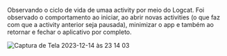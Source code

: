 Observando o ciclo de vida de umaa activity por meio do Logcat. Foi observado o comportamento ao iniciar, ao abrir novas activities (o que faz com que a activity anterior seja pausada), minimizar o app e também ao retornar e fechar o aplicativo por completo.

![Captura de Tela 2023-12-14 às 23 14 03](https://github.com/rafaseron/interfacestudy/assets/63885470/d5fea433-be97-4e95-8d1b-6eaa4c545bd1)
